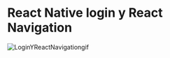 # React Native login y React Navigation




![LoginYReactNavigationgif](https://user-images.githubusercontent.com/58492422/83960852-3ac59280-a853-11ea-98d8-065f717c7c07.gif)

